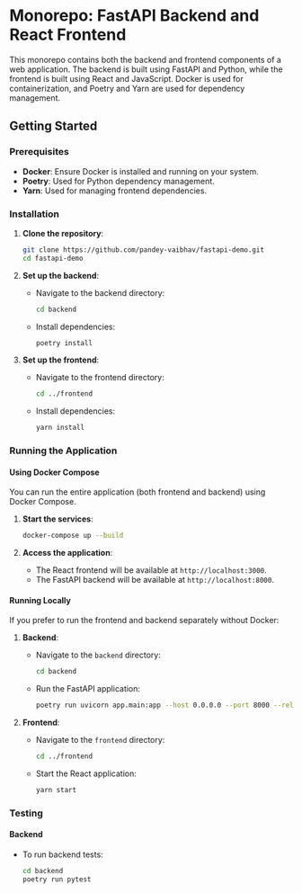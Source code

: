 # Monorepo: FastAPI Backend and React Frontend

This monorepo contains both the backend and frontend components of a web application. The backend is built using FastAPI and Python, while the frontend is built using React and JavaScript. Docker is used for containerization, and Poetry and Yarn are used for dependency management.

## Getting Started

### Prerequisites

- **Docker**: Ensure Docker is installed and running on your system.
- **Poetry**: Used for Python dependency management.
- **Yarn**: Used for managing frontend dependencies.

### Installation

1. **Clone the repository**:

   ```bash
   git clone https://github.com/pandey-vaibhav/fastapi-demo.git
   cd fastapi-demo
   ```

2. **Set up the backend**:

   - Navigate to the backend directory:
     ```bash
     cd backend
     ```
   - Install dependencies:
     ```bash
     poetry install
     ```

3. **Set up the frontend**:
   - Navigate to the frontend directory:
     ```bash
     cd ../frontend
     ```
   - Install dependencies:
     ```bash
     yarn install
     ```

### Running the Application

#### Using Docker Compose

You can run the entire application (both frontend and backend) using Docker Compose.

1. **Start the services**:

   ```bash
   docker-compose up --build
   ```

2. **Access the application**:
   - The React frontend will be available at `http://localhost:3000`.
   - The FastAPI backend will be available at `http://localhost:8000`.

#### Running Locally

If you prefer to run the frontend and backend separately without Docker:

1. **Backend**:

   - Navigate to the `backend` directory:
     ```bash
     cd backend
     ```
   - Run the FastAPI application:
     ```bash
     poetry run uvicorn app.main:app --host 0.0.0.0 --port 8000 --reload
     ```

2. **Frontend**:
   - Navigate to the `frontend` directory:
     ```bash
     cd ../frontend
     ```
   - Start the React application:
     ```bash
     yarn start
     ```

### Testing

#### Backend

- To run backend tests:
  ```bash
  cd backend
  poetry run pytest
  ```
